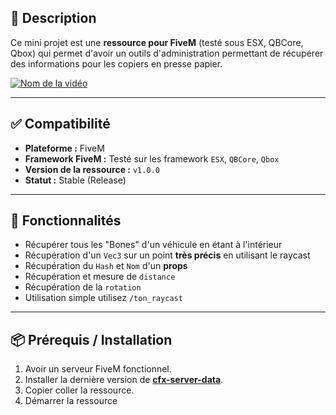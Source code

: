 ## 📜 Description
Ce mini projet est une **ressource pour FiveM** (testé sous ESX, QBCore, Qbox) qui permet d'avoir un outils d'administration permettant de récupérer des informations pour les copiers en presse papier.

[![Nom de la vidéo](https://img.youtube.com/vi/154JMY28I70/0.jpg)](https://www.youtube.com/watch?v=154JMY28I70)

---

## ✅ Compatibilité

- **Plateforme :** FiveM
- **Framework FiveM :** Testé sur les framework `ESX`, `QBCore`, `Qbox`
- **Version de la ressource :** `v1.0.0`
- **Statut :** Stable (Release)

---

## 🚀 Fonctionnalités

- Récupérer tous les "Bones" d'un véhicule en étant à l'intérieur
- Récupération d'un `Vec3` sur un point **très précis** en utilisant le raycast
- Récupération du `Hash` et `Nom` d'un **props**
- Récupération et mesure de `distance` 
- Récupération de la `rotation`
- Utilisation simple utilisez `/ton_raycast`

---

## 📦 Prérequis / Installation

1. Avoir un serveur FiveM fonctionnel.
2. Installer la dernière version de [**cfx-server-data**](https://github.com/citizenfx/cfx-server-data).
3. Copier coller la ressource.
4. Démarrer la ressource
